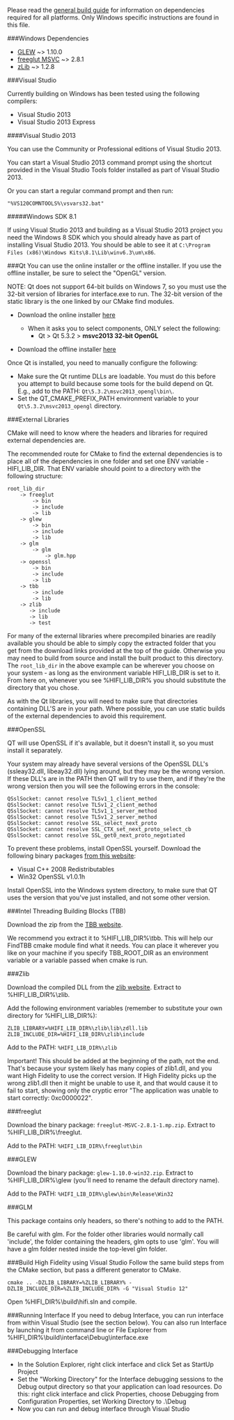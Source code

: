 Please read the [general build guide](BUILD.md) for information on dependencies required for all platforms. Only Windows specific instructions are found in this file.

###Windows Dependencies
* [GLEW](http://glew.sourceforge.net/) ~> 1.10.0
* [freeglut MSVC](http://www.transmissionzero.co.uk/software/freeglut-devel/) ~> 2.8.1
* [zLib](http://www.zlib.net/) ~> 1.2.8

###Visual Studio

Currently building on Windows has been tested using the following compilers:
* Visual Studio 2013
* Visual Studio 2013 Express

####Visual Studio 2013

You can use the Community or Professional editions of Visual Studio 2013.

You can start a Visual Studio 2013 command prompt using the shortcut provided in the Visual Studio Tools folder installed as part of Visual Studio 2013.

Or you can start a regular command prompt and then run:

    "%VS120COMNTOOLS%\vsvars32.bat"

#####Windows SDK 8.1

If using Visual Studio 2013 and building as a Visual Studio 2013 project you need the Windows 8 SDK which you should already have as part of installing Visual Studio 2013. You should be able to see it at `C:\Program Files (x86)\Windows Kits\8.1\Lib\winv6.3\um\x86`.

###Qt
You can use the online installer or the offline installer. If you use the offline installer, be sure to select the "OpenGL" version.

NOTE: Qt does not support 64-bit builds on Windows 7, so you must use the 32-bit version of libraries for interface.exe to run. The 32-bit version of the static library is the one linked by our CMake find modules.

* Download the online installer [here](http://qt-project.org/downloads)
    * When it asks you to select components, ONLY select the following:
        * Qt > Qt 5.3.2 > **msvc2013 32-bit OpenGL**

* Download the offline installer [here](http://download.qt-project.org/official_releases/qt/5.3/5.3.2/qt-opensource-windows-x86-msvc2013_opengl-5.3.2.exe)

Once Qt is installed, you need to manually configure the following:
* Make sure the Qt runtime DLLs are loadable. You must do this before you attempt to build because some tools for the build depend on Qt. E.g., add to the PATH: `Qt\5.3.2\msvc2013_opengl\bin\`. 
* Set the QT_CMAKE_PREFIX_PATH environment variable to your `Qt\5.3.2\msvc2013_opengl` directory.

###External Libraries

CMake will need to know where the headers and libraries for required external dependencies are. 

The recommended route for CMake to find the external dependencies is to place all of the dependencies in one folder and set one ENV variable - HIFI_LIB_DIR. That ENV variable should point to a directory with the following structure:

    root_lib_dir
        -> freeglut
            -> bin
            -> include
            -> lib
        -> glew
            -> bin
            -> include
            -> lib
        -> glm
            -> glm
                -> glm.hpp
        -> openssl
            -> bin
            -> include
            -> lib
        -> tbb
            -> include
            -> lib
        -> zlib
           -> include
           -> lib
           -> test

For many of the external libraries where precompiled binaries are readily available you should be able to simply copy the extracted folder that you get from the download links provided at the top of the guide. Otherwise you may need to build from source and install the built product to this directory. The `root_lib_dir` in the above example can be wherever you choose on your system - as long as the environment variable HIFI_LIB_DIR is set to it. From here on, whenever you see %HIFI_LIB_DIR% you should substitute the directory that you chose.

As with the Qt libraries, you will need to make sure that directories containing DLL'S are in your path. Where possible, you can use static builds of the external dependencies to avoid this requirement.

###OpenSSL

QT will use OpenSSL if it's available, but it doesn't install it, so you must install it separately.

Your system may already have several versions of the OpenSSL DLL's (ssleay32.dll, libeay32.dll) lying around, but they may be the wrong version. If these DLL's are in the PATH then QT will try to use them, and if they're the wrong version then you will see the following errors in the console:

    QSslSocket: cannot resolve TLSv1_1_client_method
    QSslSocket: cannot resolve TLSv1_2_client_method
    QSslSocket: cannot resolve TLSv1_1_server_method
    QSslSocket: cannot resolve TLSv1_2_server_method
    QSslSocket: cannot resolve SSL_select_next_proto
    QSslSocket: cannot resolve SSL_CTX_set_next_proto_select_cb
    QSslSocket: cannot resolve SSL_get0_next_proto_negotiated

To prevent these problems, install OpenSSL yourself. Download the following binary packages [from this website](http://slproweb.com/products/Win32OpenSSL.html):
* Visual C++ 2008 Redistributables
* Win32 OpenSSL v1.0.1h

Install OpenSSL into the Windows system directory, to make sure that QT uses the version that you've just installed, and not some other version.

###Intel Threading Building Blocks (TBB)

Download the zip from the [TBB website](https://www.threadingbuildingblocks.org/). 

We recommend you extract it to %HIFI_LIB_DIR%\tbb. This will help our FindTBB cmake module find what it needs. You can place it wherever you like on your machine if you specify TBB_ROOT_DIR as an environment variable or a variable passed when cmake is run.

###Zlib

Download the compiled DLL from the [zlib website](http://www.zlib.net/). Extract to %HIFI_LIB_DIR%\zlib.

Add the following environment variables (remember to substitute your own directory for %HIFI_LIB_DIR%):

    ZLIB_LIBRARY=%HIFI_LIB_DIR%\zlib\lib\zdll.lib
    ZLIB_INCLUDE_DIR=%HIFI_LIB_DIR%\zlib\include

Add to the PATH: `%HIFI_LIB_DIR%\zlib`

Important! This should be added at the beginning of the path, not the end. That's because your 
system likely has many copies of zlib1.dll, and you want High Fidelity to use the correct version. If High Fidelity picks up the wrong zlib1.dll then it might be unable to use it, and that would cause it to fail to start, showing only the cryptic error "The application was unable to start correctly: 0xc0000022".

###freeglut

Download the binary package: `freeglut-MSVC-2.8.1-1.mp.zip`. Extract to %HIFI_LIB_DIR%\freeglut.

Add to the PATH: `%HIFI_LIB_DIR%\freeglut\bin`

###GLEW

Download the binary package: `glew-1.10.0-win32.zip`. Extract to %HIFI_LIB_DIR%\glew (you'll need to rename the default directory name).

Add to the PATH: `%HIFI_LIB_DIR%\glew\bin\Release\Win32`

###GLM

This package contains only headers, so there's nothing to add to the PATH.

Be careful with glm. For the folder other libraries would normally call 'include', the folder containing the headers, glm opts to use 'glm'. You will have a glm folder nested inside the top-level glm folder.

###Build High Fidelity using Visual Studio
Follow the same build steps from the CMake section, but pass a different generator to CMake.

    cmake .. -DZLIB_LIBRARY=%ZLIB_LIBRARY% -DZLIB_INCLUDE_DIR=%ZLIB_INCLUDE_DIR% -G "Visual Studio 12"

Open %HIFI_DIR%\build\hifi.sln and compile.

###Running Interface
If you need to debug Interface, you can run interface from within Visual Studio (see the section below). You can also run Interface by launching it from command line or File Explorer from %HIFI_DIR%\build\interface\Debug\interface.exe

###Debugging Interface
* In the Solution Explorer, right click interface and click Set as StartUp Project
* Set the "Working Directory" for the Interface debugging sessions to the Debug output directory so that your application can load resources. Do this: right click interface and click Properties, choose Debugging from Configuration Properties, set Working Directory to .\Debug
* Now you can run and debug interface through Visual Studio

